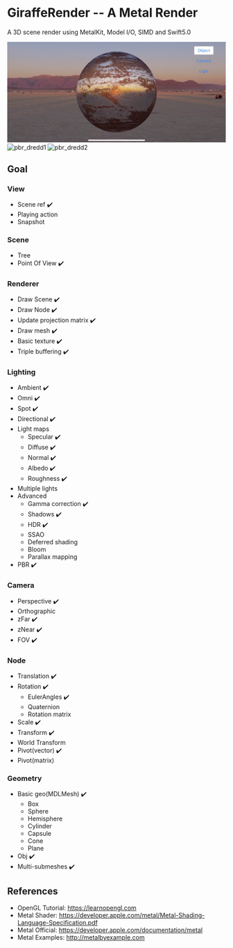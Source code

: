 # GiraffeRender -- A Metal Render
A 3D scene render using MetalKit, Model I/O, SIMD and Swift5.0

![pbr](https://github.com/Howardw3/GiraffeRender/blob/master/Snapshot/pbr.png)
![pbr_dredd1](https://github.com/Howardw3/GiraffeRender/blob/master/Snapshot/PBR_Dredd1.PNG)
![pbr_dredd2](https://github.com/Howardw3/GiraffeRender/blob/master/Snapshot/PBR_Dredd2.PNG)
## Goal
### View
+ Scene ref :heavy_check_mark:
+ Playing action
+ Snapshot

### Scene
+ Tree
+ Point Of View :heavy_check_mark:
### Renderer
+ Draw Scene :heavy_check_mark:
+ Draw Node :heavy_check_mark:
+ Update projection matrix :heavy_check_mark:
+ Draw mesh :heavy_check_mark:
+ Basic texture :heavy_check_mark:
+ Triple buffering :heavy_check_mark:

### Lighting
+ Ambient :heavy_check_mark:
+ Omni :heavy_check_mark:
+ Spot :heavy_check_mark:
+ Directional :heavy_check_mark:
+ Light maps
  + Specular :heavy_check_mark:
  + Diffuse :heavy_check_mark:
  + Normal :heavy_check_mark:
  + Albedo :heavy_check_mark:
  + Roughness :heavy_check_mark:
+ Multiple lights
+ Advanced
  + Gamma correction :heavy_check_mark:
  + Shadows :heavy_check_mark:
  + HDR :heavy_check_mark:
  + SSAO
  + Deferred shading
  + Bloom
  + Parallax mapping
+ PBR :heavy_check_mark:
### Camera
+ Perspective :heavy_check_mark:
+ Orthographic
+ zFar :heavy_check_mark:
+ zNear :heavy_check_mark:
+ FOV :heavy_check_mark:

### Node
+ Translation :heavy_check_mark:
+ Rotation :heavy_check_mark:
  + EulerAngles :heavy_check_mark:
  + Quaternion
  + Rotation matrix
+ Scale  :heavy_check_mark:
+ Transform :heavy_check_mark:
+ World Transform
+ Pivot(vector) :heavy_check_mark:
+ Pivot(matrix)

### Geometry
+ Basic geo(MDLMesh) :heavy_check_mark:
  + Box
  + Sphere
  + Hemisphere
  + Cylinder
  + Capsule
  + Cone
  + Plane
+ Obj :heavy_check_mark:
+ Multi-submeshes :heavy_check_mark:

## References
+ OpenGL Tutorial: https://learnopengl.com
+ Metal Shader: https://developer.apple.com/metal/Metal-Shading-Language-Specification.pdf
+ Metal Official: https://developer.apple.com/documentation/metal
+ Metal Examples: http://metalbyexample.com
